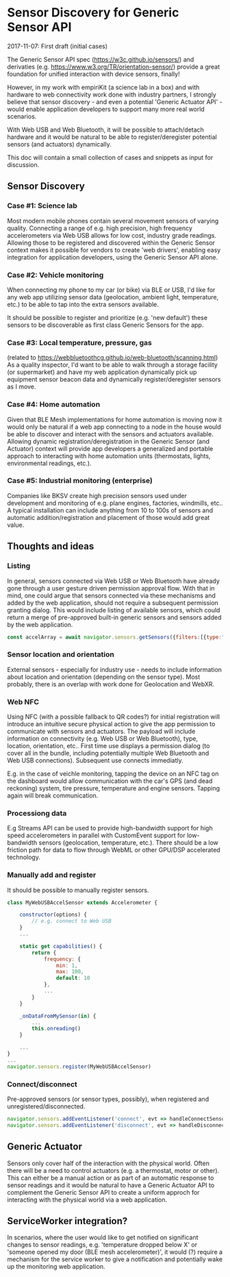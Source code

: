 # Sensor Discovery for Generic Sensor API

2017-11-07: First draft (initial cases)

The Generic Sensor API spec (https://w3c.github.io/sensors/) and 
derivaties (e.g. https://www.w3.org/TR/orientation-sensor/) provide
a great foundation for unified interaction with device sensors, finally!

However, in my work with empiriKit (a science lab in a box) and with 
hardware to web connectivity work done with industry partners, I strongly
believe that sensor discovery - and even a potential 'Generic Actuator API' - 
would enable application developers to support many more real world scenarios.

With Web USB and Web Bluetooth, it will be possible
to attach/detach hardware and it would be natural to be able to register/deregister 
potential sensors (and actuators) dynamically.

This doc will contain a small collection of cases and snippets as input
for discussion.

## Sensor Discovery

### Case #1: Science lab
Most modern mobile phones contain several movement sensors of varying quality.
Connecting a range of e.g. high precision, high frequency accelerometers 
via Web USB allows for low cost, industry grade readings.  Allowing those
to be registered and discovered within the Generic Sensor context makes it
possible for vendors to create 'web drivers', enabling easy integration
for application developers, using the Generic Sensor API alone.

### Case #2: Vehicle monitoring
When connecting my phone to my car (or bike) via BLE or USB, I'd like for 
any web app utilizing sensor data (geolocation, ambient light, temperature, etc.)
to be able to tap into the extra sensors available.

It should be possible to register and prioritize (e.g. 'new default')
these sensors to be discoverable as first class Generic Sensors for the app.

### Case #3: Local temperature, pressure, gas
(related to https://webbluetoothcg.github.io/web-bluetooth/scanning.html)
As a quality inspector, I'd want to be able to walk through a storage facility
(or supermarket) and have my web application dynamically pick up equipment
sensor beacon data and dynamically register/deregister sensors as I move.

### Case #4: Home automation
Given that BLE Mesh implementations for home automation is moving now it would 
only be natural if a web app connecting to a node in the house would be able to 
discover and interact with the sensors and actuators available.  Allowing 
dynamic registration/deregistration in the Generic Sensor (and Actuator) context
will provide app developers a generalized and portable approach to interacting
with home automation units (thermostats, lights, environmental readings, etc.).

### Case #5: Industrial monitoring (enterprise)
Companies like BKSV create high precision sensors used under development and monitoring
of e.g. plane engines, factories, windmills, etc..  A typical installation can include
anything from 10 to 100s of sensors and automatic addition/registration and placement of those
would add great value.


## Thoughts and ideas

### Listing
In general, sensors connected via Web USB or Web Bluetooth have already gone 
through a user gesture driven permission approval flow.  With that in mind,
one could argue that sensors connected via these mechanisms and added by the web
application, should not require a subsequent permission granting dialog.
This would include listing of available sensors, which could return a
merge of pre-approved built-in generic sensors and sensors added by the web
application.

```javascript
const accelArray = await navigator.sensors.getSensors({filters:[{type:"accelerometer"}]);
```

### Sensor location and orientation
External sensors - especially for industry use - needs to include information about location
and orientation (depending on the sensor type).  Most probably, there is an overlap with work
done for Geolocation and WebXR.

### Web NFC
Using NFC (with a possible fallback to QR codes?) for initial registration will introduce an intuitive
secure physical action to give the app permission to communicate with sensors and actuators.
The payload will include information on connectivity (e.g. Web USB or Web Bluetooth), type, location,
orientation, etc..
First time use displays a permission dialog (to cover all in the bundle, including potentially multiple
Web Bluetooth and Web USB connections).  Subsequent use connects immediatly.

E.g. in the case of veichle monitoring, tapping the device on an NFC tag on the dashboard would allow 
communication with the car's GPS (and dead reckoning) system, tire pressure, temperature and engine sensors.
Tapping again will break communication.

### Processiong data
E.g Streams API can be used to provide high-bandwidth support
for high speed accelerometers in parallel with CustomEvent support for 
low-bandwidth sensors (geolocation, temperature, etc.). There should be a 
low friction path for data to flow through WebML or other GPU/DSP accelerated technology.

### Manually add and register
It should be possible to manually register sensors.

```javascript
class MyWebUSBAccelSensor extends Accelerometer {

    constructor(options) {
        // e.g. connect to Web USB 
    }
    ...

    static get capabilities() {
        return {
            frequency: {
                min: 1,
                max: 100,
                default: 10
            },
            ...
        }
    }

    _onDataFromMySensor(in) {
        ...
        this.onreading()
    }

    ...
}
...
navigator.sensors.register(MyWebUSBAccelSensor)
```

### Connect/disconnect
Pre-approved sensors (or sensor types, possibly), when registered and unregistered/disconnected.

```javascript
navigator.sensors.addEventListener('connect', evt => handleConnectSensor);
navigator.sensors.addEventListener('disconnect', evt => handleDisconnectSensor);
```

## Generic Actuator
Sensors only cover half of the interaction with the physical world.  Often
there will be a need to control actuators (e.g. a thermostat, motor or other).
This can either be a manual action or as part of an automatic response to
sensor readings and it would be natural to have a Generic Actuator API to 
complement the Generic Sensor API to create a uniform approch for interacting
with the physical world via a web application. 

## ServiceWorker integration?
In scenarios, where the user would like to get notified on significant
changes to sensor readings, e.g. 'temperature dropped below X' or 'someone 
opened my door (BLE mesh accelerometer)', it would (?) require a mechanism for
the service worker to give a notification and potentially wake up the monitoring
web application.
